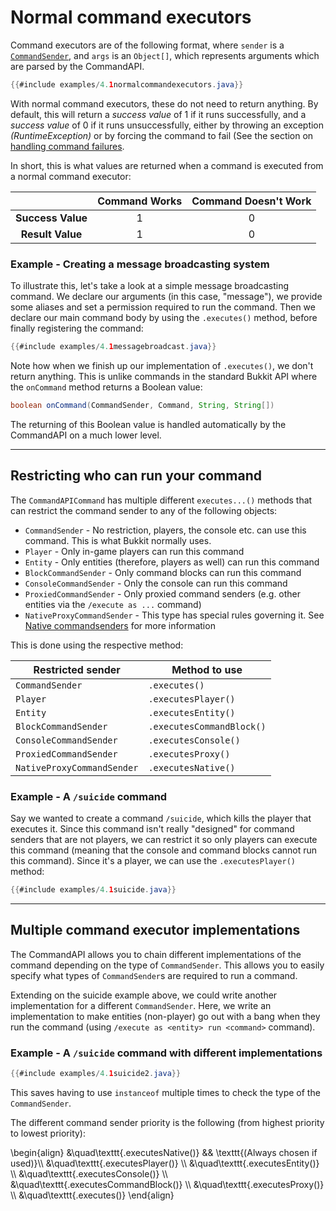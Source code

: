 # Normal command executors

Command executors are of the following format, where `sender` is a [`CommandSender`](https://hub.spigotmc.org/javadocs/bukkit/org/bukkit/command/CommandSender.html), and `args` is an `Object[]`, which represents arguments which are parsed by the CommandAPI.

```java
{{#include examples/4.1normalcommandexecutors.java}}
```

With normal command executors, these do not need to return anything. By default, this will return a _success value_ of 1 if it runs successfully, and a _success value_ of 0 if it runs unsuccessfully, either by throwing an exception _(RuntimeException)_ or by forcing the command to fail (See the section on [handling command failures](./commandfailures.html).

In short, this is what values are returned when a command is executed from a normal command executor:

|                   | Command Works | Command Doesn't Work |
| :---------------: | :-----------: | :------------------: |
| **Success Value** |       1       |          0           |
| **Result Value**  |       1       |          0           |

<div class="example">

### Example - Creating a message broadcasting system

To illustrate this, let's take a look at a simple message broadcasting command. We declare our arguments (in this case, "message"), we provide some aliases and set a permission required to run the command. Then we declare our main command body by using the `.executes()` method, before finally registering the command:

```java
{{#include examples/4.1messagebroadcast.java}}
```

Note how when we finish up our implementation of `.executes()`, we don't return anything. This is unlike commands in the standard Bukkit API where the `onCommand` method returns a Boolean value:

```java
boolean onCommand(CommandSender, Command, String, String[])
```

The returning of this Boolean value is handled automatically by the CommandAPI on a much lower level.

</div>

-----

## Restricting who can run your command

The `CommandAPICommand` has multiple different `executes...()` methods that can restrict the command sender to any of the following objects:

- `CommandSender` - No restriction, players, the console etc. can use this command. This is what Bukkit normally uses.
- `Player` - Only in-game players can run this command
- `Entity` - Only entities (therefore, players as well) can run this command
- `BlockCommandSender` - Only command blocks can run this command
- `ConsoleCommandSender` - Only the console can run this command
- `ProxiedCommandSender` - Only proxied command senders (e.g. other entities via the `/execute as ...` command)
- `NativeProxyCommandSender` - This type has special rules governing it. See [Native commandsenders](./native.md) for more information

This is done using the respective method:

| Restricted sender          | Method to use             |
| -------------------------- | ------------------------- |
| `CommandSender`            | `.executes()`             |
| `Player`                   | `.executesPlayer()`       |
| `Entity`                   | `.executesEntity()`       |
| `BlockCommandSender`       | `.executesCommandBlock()` |
| `ConsoleCommandSender`     | `.executesConsole()`      |
| `ProxiedCommandSender`     | `.executesProxy()`        |
| `NativeProxyCommandSender` | `.executesNative()`       |

<div class="example">

### Example - A `/suicide` command

Say we wanted to create a command `/suicide`, which kills the player that executes it. Since this command isn't really "designed" for command senders that are not players, we can restrict it so only players can execute this command (meaning that the console and command blocks cannot run this command). Since it's a player, we can use the `.executesPlayer()` method:

```java
{{#include examples/4.1suicide.java}}
```

</div>

-----

## Multiple command executor implementations

The CommandAPI allows you to chain different implementations of the command depending on the type of `CommandSender`. This allows you to easily specify what types of `CommandSender`s are required to run a command.

Extending on the suicide example above, we could write another implementation for a different `CommandSender`. Here, we write an implementation to make entities (non-player) go out with a bang when they run the command (using `/execute as <entity> run <command>` command).

<div class="example">

### Example - A `/suicide` command with different implementations

```java
{{#include examples/4.1suicide2.java}}
```

This saves having to use `instanceof` multiple times to check the type of the `CommandSender`.

</div>

The different command sender priority is the following (from highest priority to lowest priority):

\begin{align}
&\quad\texttt{.executesNative()} && \texttt{(Always chosen if used)}\\\\
&\quad\texttt{.executesPlayer()} \\\\
&\quad\texttt{.executesEntity()} \\\\
&\quad\texttt{.executesConsole()} \\\\
&\quad\texttt{.executesCommandBlock()} \\\\
&\quad\texttt{.executesProxy()} \\\\
&\quad\texttt{.executes()}
\end{align}